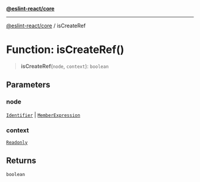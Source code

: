 [**@eslint-react/core**](../README.md)

***

[@eslint-react/core](../README.md) / isCreateRef

# Function: isCreateRef()

> **isCreateRef**(`node`, `context`): `boolean`

## Parameters

### node

[`Identifier`](../-internal-/interfaces/Identifier.md) | [`MemberExpression`](../-internal-/type-aliases/MemberExpression.md)

### context

[`Readonly`](../-internal-/type-aliases/Readonly.md)

## Returns

`boolean`
